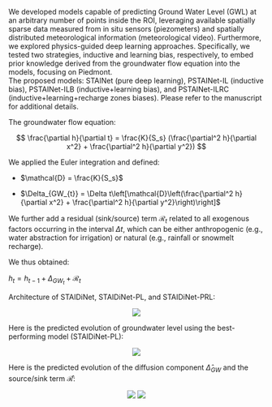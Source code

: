 We developed models capable of predicting Ground Water Level (GWL) at an arbitrary number of points inside the ROI, leveraging available spatially sparse data measured from in situ sensors (piezometers) and spatially distributed meteorological information (meteorological video). Furthermore, we explored physics-guided deep learning approaches. Specifically, we tested two strategies, inductive and learning bias, respectively, to embed prior knowledge derived from the groundwater flow equation into the models, focusing on Piedmont. <br />
The proposed models: STAINet (pure deep learning), PSTAINet-IL (inductive bias), PSTAINet-ILB (inductive+learning bias), and PSTAINet-ILRC (inductive+learning+recharge zones biases). 
Please refer to the manuscript for additional details.

The groundwater flow equation:

$$
\frac{\partial h}{\partial t} = \frac{K}{S_s} (\frac{\partial^2 h}{\partial x^2} + \frac{\partial^2 h}{\partial y^2})
$$

We applied the Euler integration and defined:

- $\mathcal{D} = \frac{K}{S_s}$

- $\Delta_{GW_{t}} = \Delta t\left[\mathcal{D}\left(\frac{\partial^2 h}{\partial x^2} + \frac{\partial^2 h}{\partial y^2}\right)\right]$

We further add a residual (sink/source) term $\mathcal{R}_{t}$ related to all exogenous factors occurring in the interval $\Delta t$, which can be either anthropogenic (e.g., water abstraction for irrigation) or natural (e.g., rainfall or snowmelt recharge).

We thus obtained:

$h_{t} = h_{t-1} + \Delta_{GW_{t}} + \mathcal{R}_{t}$

Architecture of STAIDiNet, STAIDiNet-PL, and STAIDiNet-PRL:

<p align="center">
  <img src="https://lh3.googleusercontent.com/d/1D92U0-lUl_ESRayI73k0by_NY-seBWz3=s700" >
</p>

Here is the predicted evolution of groundwater level using the best-performing model (STAIDiNet-PL):

<p align="center">
  <img src="https://lh3.googleusercontent.com/d/1f1dNbodNo2VZqZmi2sEtKQbj4LpNXKsS=s500" >
</p>

Here is the predicted evolution of the diffusion component $\hat{\Delta}_{GW}$ and the source/sink term $\mathcal{\hat{R}}$:

<p align="center">
  <img src="https://lh3.googleusercontent.com/d/1auS_ij_uGEyeiBbKKOPvpcSPLGwsTu1y=s400" >
  <img src="https://lh3.googleusercontent.com/d/18b30t3wg9dJzH1pGVBLR0Ek_-W8xgZax=s400" >
</p>
